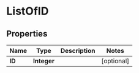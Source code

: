# ListOfID

## Properties
Name | Type | Description | Notes
------------ | ------------- | ------------- | -------------
**ID** | **Integer** |  |  [optional]
